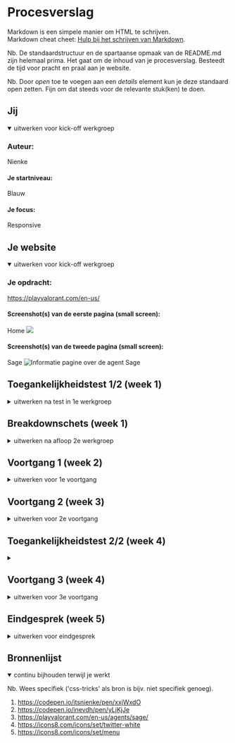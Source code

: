 # Procesverslag
Markdown is een simpele manier om HTML te schrijven.  
Markdown cheat cheet: [Hulp bij het schrijven van Markdown](https://github.com/adam-p/markdown-here/wiki/Markdown-Cheatsheet).

Nb. De standaardstructuur en de spartaanse opmaak van de README.md zijn helemaal prima. Het gaat om de inhoud van je procesverslag. Besteedt de tijd voor pracht en praal aan je website.

Nb. Door *open* toe te voegen aan een *details* element kun je deze standaard open zetten. Fijn om dat steeds voor de relevante stuk(ken) te doen.





## Jij

<details open>
  <summary>uitwerken voor kick-off werkgroep</summary>

  ### Auteur:
  Nienke

  #### Je startniveau:
  Blauw

  #### Je focus:
  Responsive
 
</details>





## Je website

<details open>
  <summary>uitwerken voor kick-off werkgroep</summary>

  ### Je opdracht:
  https://playvalorant.com/en-us/

  #### Screenshot(s) van de eerste pagina (small screen): 
  Home
  <img src="readme-images/valorant-home" width="375px" at="Home pagina met uitleg over de game">

  #### Screenshot(s) van de tweede pagina (small screen):
  Sage
  <img src="readme-images/Sage" width="375px" alt="Informatie pagine over de agent Sage">
 
</details>



## Toegankelijkheidstest 1/2 (week 1)

<details>
  <summary>uitwerken na test in 1e werkgroep</summary>

  ### Bevindingen
  Lijst met je bevindingen die in de test naar voren kwamen:

  #### Screenreader
  Met de screen reader duurde het even voordat hij de frontpage las, eenmaal toen hij het deed ging het accent soms van Nederlands naar engels. (De hele site is in het Engels geschreven) 
  

  #### Muis en Toetsenbord 
   Als ik met tab over de nav ging sloeg hij links met een dropdown over. met alleen tab en pijltjes kon ik wel goed door de site heen.

  #### Motoriek (shocks, elastiekjes)
  Met de elastiekjes kon ik alsnog goed door de site heen, klikken ging makkelijk en je hoefde eigenlijk alleen maar te schrollen


  #### Visueel (brillen, contrast, kleurenblind, dark/light). 
  Met de low-contrast bril zijn de grotere grijze teksten bijna niet te lezen tenzij je erg dichtbij komt en goed focust, de koppen en andere teksten met een grote grote zijn goed te lezen.

  Met de blur/glare bril zijn alleen echt de grootste teksten te lezen, zelfs de kopjes boven stukken tekst en buttons zijn niet te lezen.

</details>



## Breakdownschets (week 1)

<details>
  <summary>uitwerken na afloop 2e werkgroep</summary>

  ### de hele pagina: 
  <img src="readme-images/dummy-plaatje.jpg" width="375px" alt="breakdown van de hele pagina">

  ### dynamisch deel (bijv menu): 
  <img src="readme-images/dummy-plaatje.jpg" width="375px" alt="breakdown van een dynamisch deel">

  ### wellicht nog een dynamisch deel (bijv filter): 
  <img src="readme-images/dummy-plaatje.jpg" width="375px" alt="breakdown van nog een dynamisch deel">

</details>





## Voortgang 1 (week 2)

<details>
  <summary>uitwerken voor 1e voortgang</summary>

  ### Stand van zaken
  Het vinden van sections ging best soepel, wel had ik moeite met het weer in komen van het html en css schrijven. veel was ik weer vergetten van vorig jaar.


  

  ### Verslag van meeting
  

  - HTML kon wat netter gemaakt
  - css moest nog gedaan
  

</details>





## Voortgang 2 (week 3)

<details>
  <summary>uitwerken voor 2e voortgang</summary>

  ### Stand van zaken
  Het ging een stuk beter met code schrijven dan vorige week, ik had meer zin in het maken van mijn site. wel moest ik nog een boel vragen aan andere omdat ik vast liep. 





  ### Verslag van meeting
  

  - HTML zag er netjes uit
  - misschien wat meer met nth-of-type werken
  - beginnen aan js


</details>





## Toegankelijkheidstest 2/2 (week 4)

<details>
  <summary></summary>

  ### Bevindingen
  Mijn Site werkte zoals het had moeten werken, alleen had ik niet toepassing gemaakt aan de contrasten of het verbeteren van leesbaarheid waardoor dit wat minder goed uitkwam in de testen, het kreeg de zelfde resultaten als de site die ik na maak

  #### Screenreader
  De screenreader leest alles wat er te lezen valt, dit is goed, soms zijn er teksten die er meer voor de sier staan en ik vraag me af of dat niet verwarrend is voor de mensen die de screenreader gebruiken.


  #### Muis en Toetsenbord 
  Het tabben gaat goed, hij tabt naar alle links.


  #### Motoriek (shocks, elastiekjes)
  Met de elastiekjes kon ik alsnog goed door de site heen, klikken ging makkelijk en je hoefde eigenlijk alleen maar te schrollen


  #### Visueel (brillen, contrast, kleurenblind, dark/light). 
  De kleuren hebben vaak niet een hoog contrast dus dit zou ik kunnen verbeteren door andere kleuren te gebruiken, met een laag contrast bril zijn de teksten namelijk slecht te lezen.

</details>





## Voortgang 3 (week 4)

<details>
  <summary>uitwerken voor 3e voortgang</summary>

  ### Stand van zaken
  Week 4 ging wat stroef, ik kwam op vele punten vast te zitten waardoor ik wat motivatie miste, met hulp van Niels en Ine kon ik na de werkgroepen weer goed opweg



  ### Verslag van meeting
  In de meeting werd ik vooral geholpen door Ine, ze vond er alles goed uitzien. Wel moest ik nog aan de slag met mijn tweede page. 

  - Mijn nav wat simpeler maken dan het voorbeeld
  - Beginnen aan mijn tweede page
  

</details>





## Eindgesprek (week 5)

<details>
  <summary>uitwerken voor eindgesprek</summary>

  ### Je uitkomst - karakteristiek screenshots:
  <img src="readme-images/" width="375px" alt="uitomst opdracht 1">


  ### Dit ging goed/Heb ik geleerd: 
  HEt responsive maken ging best soepel, wat ik hier van voor namelijk wel heb geleerd is dat ik meer vooruit moet denken met wat ik doe qua styling, zo had ik eerder nog nooit van 'vh' gehoord als grootte. Ook heb ik geleerd hoe je je site het beste kan opstellen, in het begin ging dit wat stroefer omdat ik bijvoorbeeld aan alles een margin-top gaf.

  <img src="" width="375px" alt="top">


  ### Dit was lastig/Is niet gelukt:
  De styling van mijn nav en menu ging wat stroefer, ik zat er best mee in de knoop en heb ik dit hierdoor het wat simpeler gehouden. Ook zat de site die ik na maakte vol met spans/animaties die de site wat meer feeling gaf, hier ben ik niet aan toe gekomen. In mijn tweede pagina zit er een sectie in die buiten het scherm valt en heb dit niet meer kunnen veranderen.

  <img src="readme-images/dummy-plaatje.jpg" width="375px" alt="bummer">
</details>





## Bronnenlijst

<details open>
  <summary>continu bijhouden terwijl je werkt</summary>

  Nb. Wees specifiek ('css-tricks' als bron is bijv. niet specifiek genoeg).

  1. https://codepen.io/itsnienke/pen/xxjWxdO
  2. https://codepen.io/inevdh/pen/yLjKjJe
  3. https://playvalorant.com/en-us/agents/sage/
  4. https://icons8.com/icons/set/twitter-white
  5. https://icons8.com/icons/set/menu

</details>